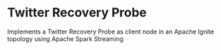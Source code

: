 # Twitter Recovery Probe

Implements a Twitter Recovery Probe as client node in an Apache Ignite topology using Apache Spark Streaming
